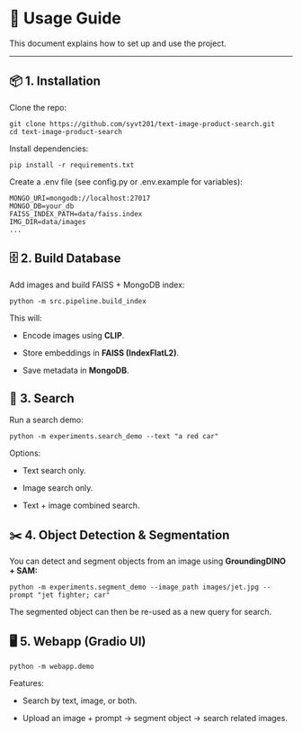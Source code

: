 # 🚀 Usage Guide

This document explains how to set up and use the project.

---

## 📦 1. Installation

Clone the repo:
```
git clone https://github.com/syvt201/text-image-product-search.git
cd text-image-product-search
```

Install dependencies:
```
pip install -r requirements.txt
```
Create a .env file (see config.py or .env.example for variables):
```
MONGO_URI=mongodb://localhost:27017
MONGO_DB=your_db
FAISS_INDEX_PATH=data/faiss.index
IMG_DIR=data/images
...
```

## 🗄️ 2. Build Database
Add images and build FAISS + MongoDB index:
```
python -m src.pipeline.build_index
```
This will:

- Encode images using **CLIP**.

- Store embeddings in **FAISS (IndexFlatL2)**.

- Save metadata in **MongoDB**.

## 🔎 3. Search

Run a search demo:
```
python -m experiments.search_demo --text "a red car"
```

Options:

- Text search only.

- Image search only.

- Text + image combined search.

## ✂️ 4. Object Detection & Segmentation
You can detect and segment objects from an image using **GroundingDINO + SAM:**
```
python -m experiments.segment_demo --image_path images/jet.jpg --prompt "jet fighter; car"
```
The segmented object can then be re-used as a new query for search.

## 🖥️ 5. Webapp (Gradio UI)
```
python -m webapp.demo
```
Features:
- Search by text, image, or both.

- Upload an image + prompt → segment object → search related images.
